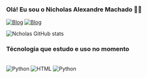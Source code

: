 
### Olá! Eu sou o Nicholas Alexandre Machado 👨‍💻
[![Blog](https://img.shields.io/badge/Instagram-E4405F?style=for-the-badge&logo=instagram&logoColor=white)](https://www.instagram.com/nicholas_2k22/)
[![Blog](https://img.shields.io/badge/Gmail-D14836?style=for-the-badge&logo=gmail&logoColor=white)](https://mail.google.com/)

![Ncholas GitHub stats](https://github-readme-stats.vercel.app/api?username=Nicholas-Amachado&show_icons=true&theme=dark)

### Técnologia que estudo e uso no momento

<div style="display: inline_block"><br/>
    <img align="center" alt="Python" src="https://img.shields.io/badge/Python-3776AB?style=for-the-badge&logo=python&logoColor=white" />
    <img align="center" alt="HTML" src="https://img.shields.io/badge/HTML-239120?style=for-the-badge&logo=html5&logoColor=white" />
    <img align="center" alt="Python" src="https://img.shields.io/badge/JavaScript-323330?style=for-the-badge&logo=javascript&logoColor=F7DF1E" />
    </div>
